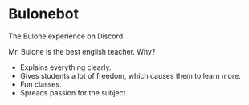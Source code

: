 # Bulonebot

The Bulone experience on Discord.

Mr. Bulone is the best english teacher. Why?

- Explains everything clearly.
- Gives students a lot of freedom, which causes them to learn more.
- Fun classes.
- Spreads passion for the subject.
